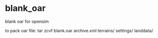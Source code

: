 # blank_oar
blank oar for opensim

to pack oar file:
tar zcvf blank.oar archive.xml terrains/ settings/ landdata/
